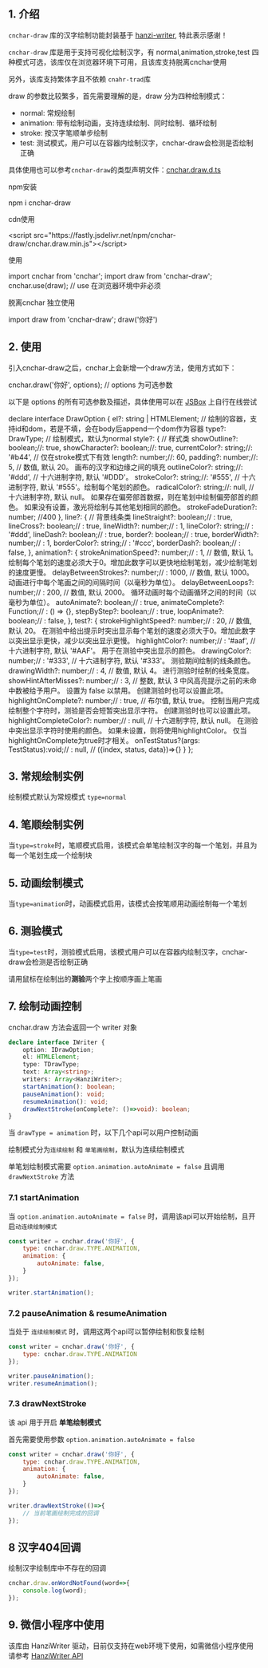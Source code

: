 ## 1. 介绍

`cnchar-draw` 库的汉字绘制功能封装基于 [hanzi-writer](https://github.com/chanind/hanzi-writer), 特此表示感谢！

`cnchar-draw` 库是用于支持可视化绘制汉字，有 normal,animation,stroke,test 四种模式可选，该库仅在浏览器环境下可用，且该库支持脱离cnchar使用

另外，该库支持繁体字且不依赖 `cnahr-trad`库

draw 的参数比较繁多，首先需要理解的是，draw 分为四种绘制模式：

- normal: 常规绘制
- animation: 带有绘制动画，支持连续绘制、同时绘制、循环绘制
- stroke: 按汉字笔顺单步绘制
- test: 测试模式，用户可以在容器内绘制汉字，cnchar-draw会检测是否绘制正确

具体使用也可以参考`cnchar-draw`的类型声明文件：[cnchar.draw.d.ts](https://github.com/theajack/cnchar/blob/master/src/cnchar/plugin/draw/index.d.ts)

npm安装

<div>
  <highlight-code>
npm i cnchar-draw
  </highlight-code>
</div>

cdn使用

<div>
  <highlight-code lang='html'>
&lt;script src="https://fastly.jsdelivr.net/npm/cnchar-draw/cnchar.draw.min.js">&lt;/script>
  </highlight-code>
</div>

使用

<div>
  <highlight-code lang='javascript'>
import cnchar from 'cnchar';
import draw from 'cnchar-draw';
cnchar.use(draw); // use 在浏览器环境中非必须
  </highlight-code>
</div>

脱离cnchar 独立使用

<div>
  <highlight-code lang='javascript'>
import draw from 'cnchar-draw';
draw('你好')
  </highlight-code>
</div>

## 2. 使用

引入cnchar-draw之后，cnchar上会新增一个draw方法，使用方式如下：

<div>
  <highlight-code lang='javascript'>
cnchar.draw('你好', options); // options 为可选参数
  </highlight-code>
</div>

以下是 options 的所有可选参数及描述，具体使用可以在 [JSBox](https://theajack.github.io/jsbox?theme=dark&config=https%3A%2F%2Ffastly.jsdelivr.net%2Fgh%2Ftheajack%2Fcnchar%2Fdocs%2Fconfig.js&id=normal-draw) 上自行在线尝试

<div>
  <highlight-code lang='typescript'>
declare interface DrawOption {
    el?: string | HTMLElement; // 绘制的容器，支持id和dom，若是不填，会在body后append一个dom作为容器
    type?: DrawType; // 绘制模式，默认为normal
    style?: { // 样式类
        showOutline?: boolean;//: true,
        showCharacter?: boolean;//: true,
        currentColor?: string;//: '#b44', // 仅在stroke模式下有效
        length?: number;//: 60,
        padding?: number;//: 5, // 数值, 默认 20。 画布的汉字和边缘之间的填充
        outlineColor?: string;//: '#ddd', // 十六进制字符, 默认 '#DDD'。
        strokeColor?: string;//: '#555', // 十六进制字符, 默认 '#555'。绘制每个笔划的颜色。
        radicalColor?: string;//: null, // 十六进制字符, 默认 null。 如果存在偏旁部首数据，则在笔划中绘制偏旁部首的颜色。 如果没有设置，激光将绘制与其他笔划相同的颜色。
        strokeFadeDuration?: number; //400
    },
    line?: { // 背景线条类
        lineStraight?: boolean;// : true,
        lineCross?: boolean;// : true,
        lineWidth?: number;// : 1,
        lineColor?: string;// : '#ddd',
        lineDash?: boolean;// : true,
        border?: boolean;// : true,
        borderWidth?: number;// : 1,
        borderColor?: string;// : '#ccc',
        borderDash?: boolean;// : false,
    },
    animation?: {
        strokeAnimationSpeed?: number;// : 1, // 数值, 默认 1。 绘制每个笔划的速度必须大于0。增加此数字可以更快地绘制笔划，减少绘制笔划的速度更慢。
        delayBetweenStrokes?: number;// : 1000, // 数值, 默认 1000。 动画进行中每个笔画之间的间隔时间（以毫秒为单位）。
        delayBetweenLoops?: number;// : 200, // 数值, 默认 2000。 循环动画时每个动画循环之间的时间（以毫秒为单位）。
        autoAnimate?: boolean;// : true,
        animateComplete?: Function;// : () => {},
        stepByStep?: boolean;// : true,
        loopAnimate?: boolean;// : false,
    },
    test?: {
        strokeHighlightSpeed?: number;// : 20, // 数值, 默认 20。 在测验中给出提示时突出显示每个笔划的速度必须大于0。增加此数字以突出显示更快，减少以突出显示更慢。
        highlightColor?: number;// : '#aaf', // 十六进制字符, 默认 '#AAF'。 用于在测验中突出显示的颜色。
        drawingColor?: number;// : '#333', // 十六进制字符, 默认 '#333'。 测验期间绘制的线条颜色。
        drawingWidth?: number;// : 4, // 数值, 默认 4。 进行测验时绘制的线条宽度。
        showHintAfterMisses?: number;// : 3, // 整数, 默认 3 中风高亮提示之前的未命中数被给予用户。 设置为 false 以禁用。 创建测验时也可以设置此项。
        highlightOnComplete?: number;// : true, // 布尔值, 默认 true。 控制当用户完成绘制整个字符时，测验是否会短暂突出显示字符。 创建测验时也可以设置此项。
        highlightCompleteColor?: number;// : null, // 十六进制字符, 默认 null。 在测验中突出显示字符时使用的颜色。 如果未设置，则将使用highlightColor。 仅当highlightOnComplete为true时才相关。
        onTestStatus?(args: TestStatus):void;// : null, // ({index, status, data})=>{}
    }
};
  </highlight-code>
</div>

## 3. 常规绘制实例

绘制模式默认为常规模式 `type=normal`

<div>
  <codebox id='normal-draw'></codebox>
</div>

## 4. 笔顺绘制实例

当`type=stroke`时，笔顺模式启用，该模式会单笔绘制汉字的每一个笔划，并且为每一个笔划生成一个绘制块

<div>
  <codebox id='stroke-draw'></codebox>
</div>

## 5. 动画绘制模式

当`type=animation`时，动画模式启用，该模式会按笔顺用动画绘制每一个笔划

<div>
  <codebox id='animation-draw'></codebox>
</div>

## 6. 测验模式

当`type=test`时，测验模式启用，该模式用户可以在容器内绘制汉字，cnchar-draw会检测是否绘制正确

请用鼠标在绘制出的**测验**两个字上按顺序画上笔画

<div>
  <codebox id='test-draw'></codebox>
</div>

## 7. 绘制动画控制

cnchar.draw 方法会返回一个 writer 对象

```ts
declare interface IWriter {
    option: IDrawOption;
    el: HTMLElement;
    type: TDrawType;
    text: Array<string>;
    writers: Array<HanziWriter>;
    startAnimation(): boolean;
    pauseAnimation(): void;
    resumeAnimation(): void;
    drawNextStroke(onComplete?: ()=>void): boolean;
}
```

当 `drawType = animation` 时，以下几个api可以用户控制动画

绘制模式分为`连续绘制` 和 `单笔画绘制`，默认为连续绘制模式

单笔划绘制模式需要 `option.animation.autoAnimate = false` 且调用 `drawNextStroke` 方法

### 7.1 startAnimation

当 `option.animation.autoAnimate = false` 时，调用该api可以开始绘制，且开启`动连续绘制模式`

```js
const writer = cnchar.draw('你好', {
    type: cnchar.draw.TYPE.ANIMATION,
    animation: {
        autoAnimate: false,
    }
});

writer.startAnimation();
```

### 7.2 pauseAnimation & resumeAnimation

当处于 `连续绘制模式` 时，调用这两个api可以暂停绘制和恢复绘制

```js
const writer = cnchar.draw('你好', {
    type: cnchar.draw.TYPE.ANIMATION
});

writer.pauseAnimation();
writer.resumeAnimation();
```

### 7.3 drawNextStroke

该 api 用于开启 **单笔绘制模式**

首先需要使用参数 `option.animation.autoAnimate = false`

```js
const writer = cnchar.draw('你好', {
    type: cnchar.draw.TYPE.ANIMATION,
    animation: {
        autoAnimate: false,
    }
});

writer.drawNextStroke(()=>{
    // 当前笔画绘制完成的回调
});
```

## 8 汉字404回调

绘制汉字绘制库中不存在的回调

```js
cnchar.draw.onWordNotFound(word=>{
    console.log(word);
});
```

## 9. 微信小程序中使用

该库由 HanziWriter 驱动，目前仅支持在web环境下使用，如需微信小程序使用请参考 [HanziWriter API](https://hanziwriter.org/docs.html#wechat-miniprograms)